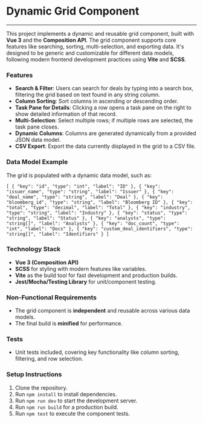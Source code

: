 # Dynamic Grid Component
-------------------------------------

This project implements a dynamic and reusable grid component, built with **Vue 3** and the **Composition API**. 
The grid component supports core features like searching, sorting, multi-selection, and exporting data. 
It's designed to be generic and customizable for different data models, following modern frontend development practices using **Vite** and **SCSS**.

### Features

-   **Search & Filter**: Users can search for deals by typing into a search box, filtering the grid based on text found in any string column.
-   **Column Sorting**: Sort columns in ascending or descending order.
-   **Task Pane for Details**: Clicking a row opens a task pane on the right to show detailed information of that record.
-   **Multi-Selection**: Select multiple rows; if multiple rows are selected, the task pane closes.
-   **Dynamic Columns**: Columns are generated dynamically from a provided JSON data model.
-   **CSV Export**: Export the data currently displayed in the grid to a CSV file.

### Data Model Example

The grid is populated with a dynamic data model, such as:

`[
  { "key": "id", "type": "int", "label": "ID" },
  { "key": "issuer_name", "type": "string", "label": "Issuer" },
  { "key": "deal_name", "type": "string", "label": "Deal" },
  { "key": "bloomberg_id", "type": "string", "label": "Bloomberg ID" },
  { "key": "total", "type": "decimal", "label": "Total" },
  { "key": "industry", "type": "string", "label": "Industry" },
  { "key": "status", "type": "string", "label": "Status" },
  { "key": "analysts", "type": "string[]", "label": "Analysts" },
  { "key": "doc_count", "type": "int", "label": "Docs" },
  { "key": "custom_deal_identifiers", "type": "string[]", "label": "Identifiers" }
]`

### Technology Stack

-   **Vue 3 (Composition API)**
-   **SCSS** for styling with modern features like variables.
-   **Vite** as the build tool for fast development and production builds.
-   **Jest/Mocha/Testing Library** for unit/component testing.

### Non-Functional Requirements

-   The grid component is **independent** and reusable across various data models.
-   The final build is **minified** for performance.

### Tests

-   Unit tests included, covering key functionality like column sorting, filtering, and row selection.

### Setup Instructions

1.  Clone the repository.
2.  Run `npm install` to install dependencies.
3.  Run `npm run dev` to start the development server.
4.  Run `npm run build` for a production build.
5.  Run `npm test` to execute the component tests.
